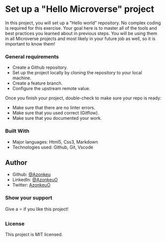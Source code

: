 # Set up a "Hello Microverse" project

In this project, you will set up a "Hello world" repository. No complex coding is required for this exercise. Your goal here is to master all of the tools and best practices you learned about in previous steps. You will be using them in all Microverse projects and most likely in your future job as well, so it is important to know them!

### General requirements
* Create a Github repository.
* Set up the project locally by cloning the repository to your local machine.
* Create a feature branch.
* Configure the upstream remote value.

Once you finish your project, double-check to make sure your repo is ready:

* Make sure that there are no linter errors.
* Make sure that you used correct (Gitflow).
* Make sure that you documented your work.

### Built With

* Major languages: Html5, Css3, Markdown
* Technologies used: Github, Git, Vscode

## Author

* Github: [@Azonkeu](https://github.com/Azonkeu)
* LinkedIn: [@AzonkeuO](https://www.linkedin.com/in/azonkeu-ornela-88a14b172/)
* Twitter: [AzonkeuO](https://twitter.com/AzonkeuO)


### Show your support

Give a ⭐️ if you like this project!


### License

This project is MIT licensed.